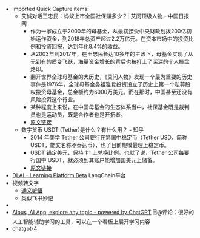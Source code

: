 - Imported Quick Capture items:
    - 艾诚对话王忠民：蚂蚁上市全国社保赚多少？| 艾问顶级人物 - 中国日报网
        - 作为一家成立于2000年的母基金，从最初接受中央财政划拨200亿初始运作资金，到2018年总资产超过2.2万亿元。在资本市场中的投资比例和投资回报，达到年化8.4%的收益。  
        - 从2003年到2017年，在王忠民长达10多年的主政下，母基金实现了从无到有的质变飞跃，海量资金增长的背后也被打上了深深的个人操盘烙印。
        - 翻开世界全球母基金的大历史，《艾问人物》发现一个最为重要的历史事件是1976年，全球母基金鼻祖雅登投资设立了历史上第一个私募股权投资母基金，总金额约为6000万美元。而在那时，中国甚至还没有风险投资这个行业。  
        - 某种程度上来说，在中国母基金的生态体系当中，社保基金既是裁判员也是运动员，既是合作者也是开拓者。
        - [原文链接](https://chuangxin.chinadaily.com.cn/a/202010/28/WS5f990da4a3101e7ce972bd0e.html)
    - 数字货币 USDT (Tether)是什么？有什么用？ - 知乎
        - 2014 年美学 Tether 公司要行在第国中稳定币（Tether USD，简称 USDT，能文名称不泰达币），也了目前规模最理上稳定币。
        - USDT 锚定美元，保持 1:1 上兑换比例。也就了说，Tether 公司每要行国中 USDT，就必须到其账户能增加国美元上储备。
        - [原文链接](https://www.zhihu.com/question/68045424/answer/835641848)
- [DLAI - Learning Platform Beta](https://learn.deeplearning.ai/langchain/lesson/1/introduction)  LangChain平台
- 视频转文字
    - [通义听悟](https://tingwu.aliyun.com/home/aware/login?tw_redirect=)
    - 类似飞书妙记
- 
- [Albus, AI App, explore any topic - powered by ChatGPT](https://beta.albus.org/editor/64833dfcfe6678f0370a4fb1) 🗒@评论：很好的人工智能辅助学习的工具，可以在一个看板上展开学习内容
- chatgpt-4
